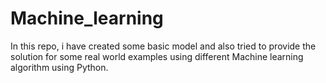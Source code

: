 # Machine_learning
In this repo, i have created some basic model and also tried to provide the solution for some real world examples using different Machine learning algorithm using Python.
